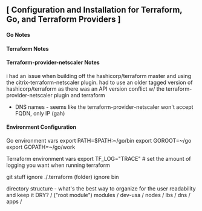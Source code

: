 ## [ Configuration and Installation for Terraform, Go, and Terraform Providers ] ##


#### Go Notes ####

#### Terraform Notes ####

#### Terraform-provider-netscaler Notes ####
i had an issue when building off the hashicorp/terraform master and using the citrix-terraform-netscaler plugin.  had to
use an older tagged version of hashicorp/terraform as there was an API version conflict w/ the terraform-provider-netscaler 
plugin and terraform

  * DNS names - seems like the terraform-provider-netscaler won't accept FQDN, only IP (gah)


#### Environment Configuration ####

Go environment vars
export PATH=$PATH:~/go/bin
export GOROOT=~/go
export GOPATH=~/go/work

Terraform environment vars
export TF_LOG="TRACE"   # set the amount of logging you want when running terraform  



git stuff
ignore ./.terraform (folder)
ignore bin


directory structure - what's the best way to organize for the user readability and keep it DRY? 
/ ("root module")
  modules /
    dev-usa /
      nodes /
      lbs /
      dns /
      apps /
